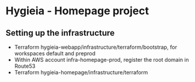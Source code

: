 # Hygieia - Homepage project

## Setting up the infrastructure

- Terraform hygieia-webapp/infrastructure/terraform/bootstrap, for workspaces default and preprod
- Within AWS account infra-homepage-prod, register the root domain in Route53
- Terraform hygieia-homepage/infrastructure/terraform
